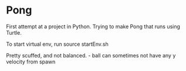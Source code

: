 # Pong
First attempt at a project in Python. Trying to make Pong that runs using Turtle.

To start virtual env, run source startEnv.sh

Pretty scuffed, and not balanced.
    - ball can sometimes not have any y velocity from spawn
